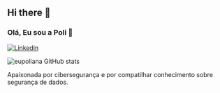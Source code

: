 ## Hi there 👋
### Olá, Eu sou a Poli 👋
[![Linkedin](https://img.shields.io/badge/LinkedIn-0077B5?style=for-the-badge&logo=linkedin&logoColor=white)](https://www.linkedin.com/in/poliana-da-silva-♿-0b5b1522b/)

![eupoliana GitHub stats](https://github-readme-stats.vercel.app/api?username=eupoliana&show_icons=true&theme=dracula)

Apaixonada por cibersegurança e por compatilhar conhecimento sobre segurança de dados.
